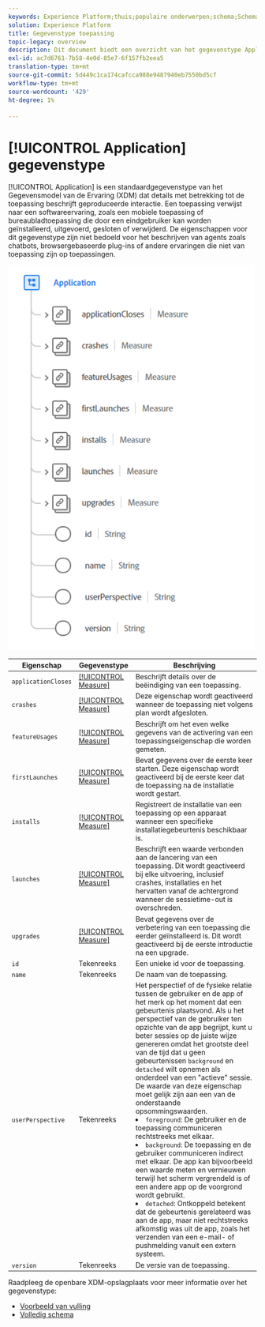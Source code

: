 ```yaml
---
keywords: Experience Platform;thuis;populaire onderwerpen;schema;Schema;XDM;velden;schema's;Schema's;toepassing;datatype;data-type;data-type;
solution: Experience Platform
title: Gegevenstype toepassing
topic-legacy: overview
description: Dit document biedt een overzicht van het gegevenstype Application Experience Data Model (XDM).
exl-id: ac7d6761-7b58-4e0d-85e7-6f157fb2eea5
translation-type: tm+mt
source-git-commit: 5d449c1ca174cafcca988e9487940eb7550bd5cf
workflow-type: tm+mt
source-wordcount: '429'
ht-degree: 1%

---
```


# [!UICONTROL Application] gegevenstype

[!UICONTROL Application] is een standaardgegevenstype van het Gegevensmodel van de Ervaring (XDM) dat details met betrekking tot de toepassing beschrijft geproduceerde interactie. Een toepassing verwijst naar een softwareervaring, zoals een mobiele toepassing of bureaubladtoepassing die door een eindgebruiker kan worden geïnstalleerd, uitgevoerd, gesloten of verwijderd. De eigenschappen voor dit gegevenstype zijn niet bedoeld voor het beschrijven van agents zoals chatbots, browsergebaseerde plug-ins of andere ervaringen die niet van toepassing zijn op toepassingen.

<img src="../images/data-types/application.PNG" width="500" /><br />

| Eigenschap | Gegevenstype | Beschrijving |
| --- | --- | --- |
| `applicationCloses` | [[!UICONTROL Measure]](./measure.md) | Beschrijft details over de beëindiging van een toepassing. |
| `crashes` | [[!UICONTROL Measure]](./measure.md) | Deze eigenschap wordt geactiveerd wanneer de toepassing niet volgens plan wordt afgesloten. |
| `featureUsages` | [[!UICONTROL Measure]](./measure.md) | Beschrijft om het even welke gegevens van de activering van een toepassingseigenschap die worden gemeten. |
| `firstLaunches` | [[!UICONTROL Measure]](./measure.md) | Bevat gegevens over de eerste keer starten. Deze eigenschap wordt geactiveerd bij de eerste keer dat de toepassing na de installatie wordt gestart. |
| `installs` | [[!UICONTROL Measure]](./measure.md) | Registreert de installatie van een toepassing op een apparaat wanneer een specifieke installatiegebeurtenis beschikbaar is. |
| `launches` | [[!UICONTROL Measure]](./measure.md) | Beschrijft een waarde verbonden aan de lancering van een toepassing. Dit wordt geactiveerd bij elke uitvoering, inclusief crashes, installaties en het hervatten vanaf de achtergrond wanneer de sessietime-out is overschreden. |
| `upgrades` | [[!UICONTROL Measure]](./measure.md) | Bevat gegevens over de verbetering van een toepassing die eerder geïnstalleerd is. Dit wordt geactiveerd bij de eerste introductie na een upgrade. |
| `id` | Tekenreeks | Een unieke id voor de toepassing. |
| `name` | Tekenreeks | De naam van de toepassing. |
| `userPerspective` | Tekenreeks | Het perspectief of de fysieke relatie tussen de gebruiker en de app of het merk op het moment dat een gebeurtenis plaatsvond. Als u het perspectief van de gebruiker ten opzichte van de app begrijpt, kunt u beter sessies op de juiste wijze genereren omdat het grootste deel van de tijd dat u geen gebeurtenissen `background` en `detached` wilt opnemen als onderdeel van een &quot;actieve&quot; sessie. De waarde van deze eigenschap moet gelijk zijn aan een van de onderstaande opsommingswaarden. <li> `foreground`: De gebruiker en de toepassing communiceren rechtstreeks met elkaar. </li> <li> `background`: De toepassing en de gebruiker communiceren indirect met elkaar. De app kan bijvoorbeeld een waarde meten en vernieuwen terwijl het scherm vergrendeld is of een andere app op de voorgrond wordt gebruikt.  </li> <li> `detached`: Ontkoppeld betekent dat de gebeurtenis gerelateerd was aan de app, maar niet rechtstreeks afkomstig was uit de app, zoals het verzenden van een e-mail- of pushmelding vanuit een extern systeem. |
| `version` | Tekenreeks | De versie van de toepassing. |

Raadpleeg de openbare XDM-opslagplaats voor meer informatie over het gegevenstype:

* [Voorbeeld van vulling](https://github.com/adobe/xdm/blob/master/components/datatypes/channels/application.example.1.json)
* [Volledig schema](https://github.com/adobe/xdm/blob/master/components/datatypes/channels/application.schema.json)
